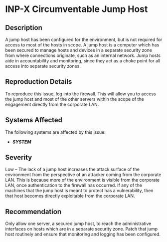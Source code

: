 INP-X Circumventable Jump Host
==============================

Description
-----------
A jump host has been configured for the environment, but is not required for access to most of the hosts in scope. A jump host is a computer which has been secured to manage hosts and devices in a separate security zone from where connections originate, such as an internal network. Jump hosts aide in accountability and monitoring, since they act as a choke point for all access into separate security zones.

Reproduction Details
--------------------
To reproduce this issue, log into the firewall. This will allow you to access the jump host and most of the other servers within the scope of the engagement directly from the corporate LAN.

Systems Affected
----------------
The following systems are affected by this issue:
  * ***SYSTEM***

Severity
--------
Low – The lack of a jump host increases the attack surface of the environment from the perspective of an attacker coming from the corporate LAN. This is because more of the environment is visible from the corporate LAN, once authentication to the firewall has occurred. If any of the machines that the jump host is meant to protect has a vulnerability, then that host becomes directly exploitable from the corporate LAN.

Recommendation
--------------
Only allow one server, a secured jump host, to reach the administrative interfaces on hosts which are in a separate security zone. Patch that jump host routinely and ensure that monitoring and logging has been configured.
